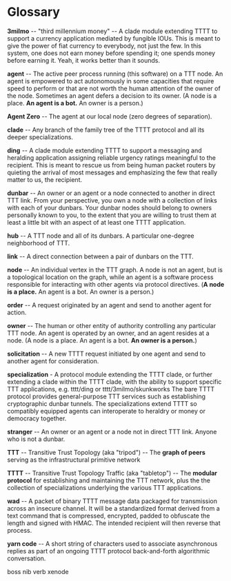 # Glossary

**3milmo** -- "third millennium money" -- A clade module extending TTTT to support a currency application mediated by fungible IOUs. This is meant to give the power of fiat currency to everybody, not just the few. In this system, one does not earn money before spending it; one spends money before earning it. Yeah, it works better than it sounds.

**agent** -- The active peer process running (this software) on a TTT node. An agent is empowered to act autonomously in some capacities that require speed to perform or that are not worth the human attention of the owner of the node. Sometimes an agent defers a decision to its owner. (A node is a place. **An agent is a bot.** An owner is a person.)

**Agent Zero** -- The agent at our local node (zero degrees of separation).

**clade** -- Any branch of the family tree of the TTTT protocol and all its deeper specializations.

**ding** -- A clade module extending TTTT to support a messaging and heralding application assigning reliable urgency ratings meaningful to the recipient. This is meant to rescue us from being human packet routers by quieting the arrival of most messages and emphasizing the few that really matter to us, the recipient.

**dunbar** -- An owner or an agent or a node connected to another in direct TTT link. From your perspective, you own a node with a collection of links with each of your dunbars. Your dunbar nodes should belong to owners personally known to you, to the extent that you are willing to trust them at least a little bit with an aspect of at least one TTTT application.

**hub** -- A TTT node and all of its dunbars. A particular one-degree neighborhood of TTT.

**link** -- A direct connection between a pair of dunbars on the TTT.

**node** -- An individual vertex in the TTT graph. A node is not an agent, but is a topological location on the graph, while an agent is a software process responsible for interacting with other agents via protocol directives. (**A node is a place.** An agent is a bot. An owner is a person.)

**order** -- A request originated by an agent and send to another agent for action.

**owner** -- The human or other entity of authority controlling any particular TTT node. An agent is operated by an owner, and an agent resides at a node. (A node is a place. An agent is a bot. **An owner is a person.**)

**solicitation** -- A new TTTT request initiated by one agent and send to another agent for consideration.

**specialization** - A protocol module extending the TTTT clade, or further extending a clade within the TTTT clade, with the ability to support specific TTT applications, e.g. tttt/ding or tttt/3milmo/skunkworks  The bare TTTT protocol provides general-purpose TTT services such as establishing cryptographic dunbar tunnels. The specializations extend TTTT so compatibly equipped agents can interoperate to heraldry or money or democracy together.

**stranger** -- An owner or an agent or a node not in direct TTT link. Anyone who is not a dunbar.

**TTT** -- Transitive Trust Topology (aka "tripod") -- The **graph of peers** serving as the infrastructural primitive network

**TTTT** -- Transitive Trust Topology Traffic (aka "tabletop") -- The **modular protocol** for establishing and maintaining the TTT network, plus the the collection of specializations underlying the various TTT applications.

**wad** -- A packet of binary TTTT message data packaged for transmission across an insecure channel. It will be a standardized format derived from a text command that is compressed, encrypted, padded to obfuscate the length and signed with HMAC. The intended recipient will then reverse that process.

**yarn code** -- A short string of characters used to associate asynchronous replies as part of an ongoing TTTT protocol back-and-forth algorithmic conversation.


boss
nib
verb
xenode